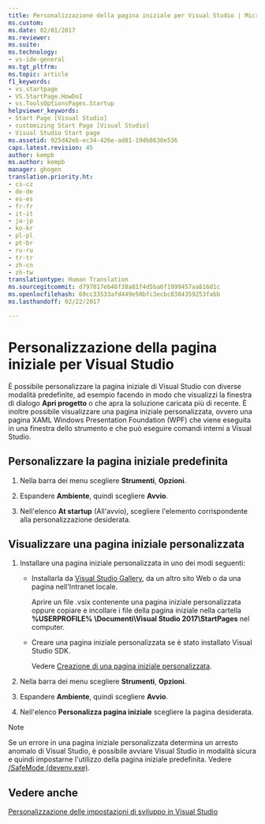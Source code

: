 ```yaml
---
title: Personalizzazione della pagina iniziale per Visual Studio | Microsoft Docs
ms.custom: 
ms.date: 02/01/2017
ms.reviewer: 
ms.suite: 
ms.technology:
- vs-ide-general
ms.tgt_pltfrm: 
ms.topic: article
f1_keywords:
- vs.startpage
- VS.StartPage.HowDoI
- vs.ToolsOptionsPages.Startup
helpviewer_keywords:
- Start Page [Visual Studio]
- customizing Start Page [Visual Studio]
- Visual Studio Start page
ms.assetid: 925d42eb-ec34-426e-ad81-19db8630e536
caps.latest.revision: 45
author: kempb
ms.author: kempb
manager: ghogen
translation.priority.ht:
- cs-cz
- de-de
- es-es
- fr-fr
- it-it
- ja-jp
- ko-kr
- pl-pl
- pt-br
- ru-ru
- tr-tr
- zh-cn
- zh-tw
translationtype: Human Translation
ms.sourcegitcommit: d797017eb46f38a81f4d5ba6f1999457aa816d1c
ms.openlocfilehash: 69cc33533afd449e50bfc3ecbc8384359253fabb
ms.lasthandoff: 02/22/2017

---
```

# <a name="customize-the-start-page-for-visual-studio"></a>Personalizzazione della pagina iniziale per Visual Studio
È possibile personalizzare la pagina iniziale di Visual Studio con diverse modalità predefinite, ad esempio facendo in modo che visualizzi la finestra di dialogo **Apri progetto** o che apra la soluzione caricata più di recente. È inoltre possibile visualizzare una pagina iniziale personalizzata, ovvero una pagina XAML Windows Presentation Foundation (WPF) che viene eseguita in una finestra dello strumento e che può eseguire comandi interni a Visual Studio.  

## <a name="customize-the-default-start-page"></a>Personalizzare la pagina iniziale predefinita  

1.  Nella barra dei menu scegliere **Strumenti**, **Opzioni**.  

2.  Espandere **Ambiente**, quindi scegliere **Avvio**.  

3.  Nell'elenco **At startup** (All'avvio), scegliere l'elemento corrispondente alla personalizzazione desiderata.  

## <a name="show-a-custom-start-page"></a>Visualizzare una pagina iniziale personalizzata  

1.  Installare una pagina iniziale personalizzata in uno dei modi seguenti:  

    -   Installarla da [Visual Studio Gallery](http://visualstudiogallery.msdn.microsoft.com/site/search?f%5B0%5D.Type=SearchText&f%5B0%5D.Value=start%20page), da un altro sito Web o da una pagina nell'Intranet locale.  

        Aprire un file .vsix contenente una pagina iniziale personalizzata oppure copiare e incollare i file della pagina iniziale nella cartella **%USERPROFILE% \Documenti\Visual Studio 2017\StartPages** nel computer.  

    -   Creare una pagina iniziale personalizzata se è stato installato Visual Studio SDK.  

         Vedere [Creazione di una pagina iniziale personalizzata](../extensibility/creating-a-custom-start-page.md).  

2.  Nella barra dei menu scegliere **Strumenti**, **Opzioni**.  

3.  Espandere **Ambiente**, quindi scegliere **Avvio**.  

4.  Nell'elenco **Personalizza pagina iniziale** scegliere la pagina desiderata.  

> [!NOTE]
>  Se un errore in una pagina iniziale personalizzata determina un arresto anomalo di Visual Studio, è possibile avviare Visual Studio in modalità sicura e quindi impostarne l'utilizzo della pagina iniziale predefinita. Vedere [/SafeMode (devenv.exe)](../ide/reference/safemode-devenv-exe.md).  

## <a name="see-also"></a>Vedere anche  
 [Personalizzazione delle impostazioni di sviluppo in Visual Studio](http://msdn.microsoft.com/en-us/22c4debb-4e31-47a8-8f19-16f328d7dcd3)   

